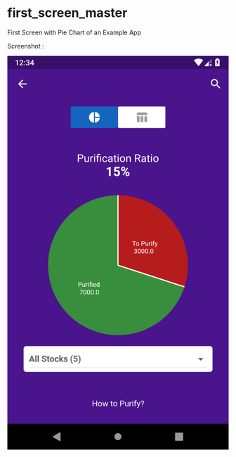 # first_screen_master

First Screen with Pie Chart of an Example App

Screenshot :

![Screenshot](Screenshot_1554238208.png)

